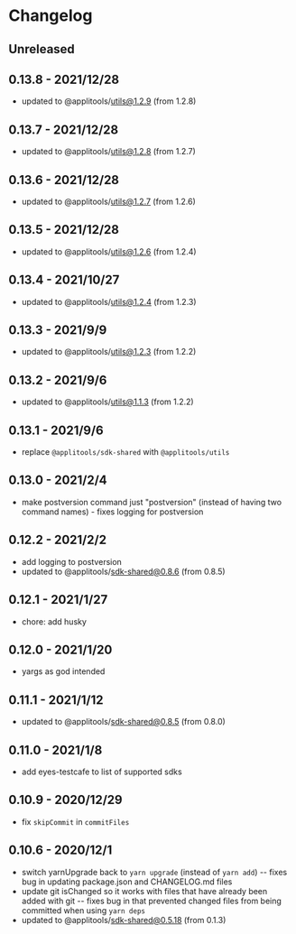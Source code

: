 # Changelog

## Unreleased


## 0.13.8 - 2021/12/28

- updated to @applitools/utils@1.2.9 (from 1.2.8)

## 0.13.7 - 2021/12/28

- updated to @applitools/utils@1.2.8 (from 1.2.7)

## 0.13.6 - 2021/12/28

- updated to @applitools/utils@1.2.7 (from 1.2.6)

## 0.13.5 - 2021/12/28

- updated to @applitools/utils@1.2.6 (from 1.2.4)

## 0.13.4 - 2021/10/27

- updated to @applitools/utils@1.2.4 (from 1.2.3)

## 0.13.3 - 2021/9/9

- updated to @applitools/utils@1.2.3 (from 1.2.2)

## 0.13.2 - 2021/9/6

- updated to @applitools/utils@1.1.3 (from 1.2.2)

## 0.13.1 - 2021/9/6

- replace `@applitools/sdk-shared` with `@applitools/utils`

## 0.13.0 - 2021/2/4

- make postversion command just "postversion" (instead of having two command names) - fixes logging for postversion

## 0.12.2 - 2021/2/2

- add logging to postversion
- updated to @applitools/sdk-shared@0.8.6 (from 0.8.5)

## 0.12.1 - 2021/1/27

- chore: add husky

## 0.12.0 - 2021/1/20

- yargs as god intended

## 0.11.1 - 2021/1/12

- updated to @applitools/sdk-shared@0.8.5 (from 0.8.0)

## 0.11.0 - 2021/1/8

- add eyes-testcafe to list of supported sdks

## 0.10.9 - 2020/12/29

- fix `skipCommit` in `commitFiles`

## 0.10.6 - 2020/12/1

- switch yarnUpgrade back to `yarn upgrade` (instead of `yarn add`) -- fixes bug in updating package.json and CHANGELOG.md files
- update git isChanged so it works with files that have already been added with git -- fixes bug in that prevented changed files from being committed when using `yarn deps`
- updated to @applitools/sdk-shared@0.5.18 (from 0.1.3)

